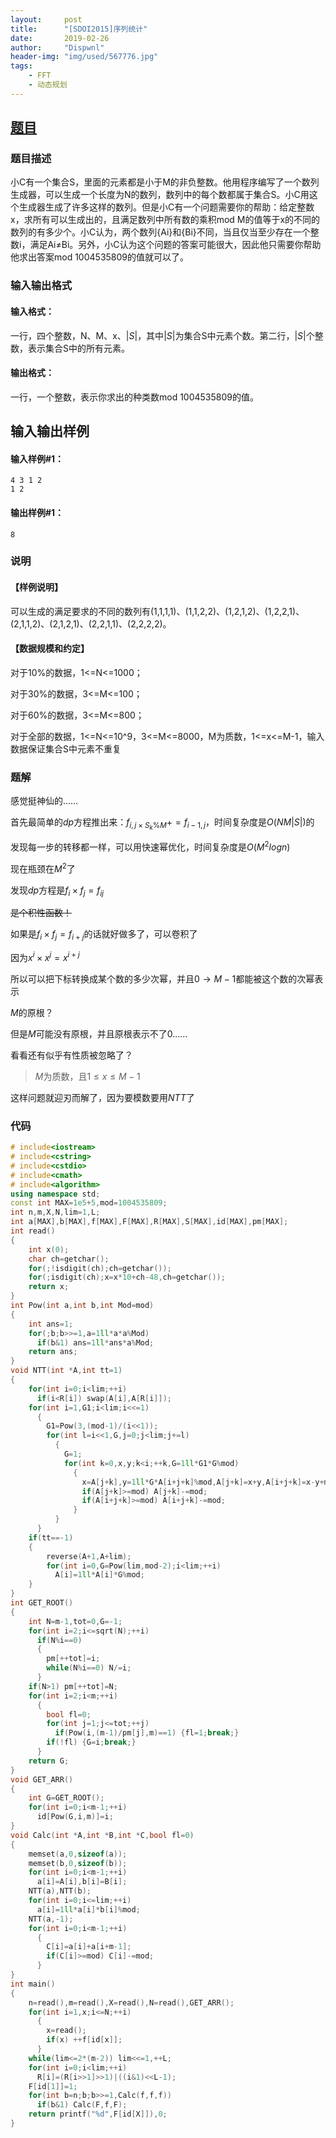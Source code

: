 ```yaml
---
layout:		post
title:		"[SDOI2015]序列统计"
date:		2019-02-26
author:		"Dispwnl"
header-img:	"img/used/567776.jpg"
tags:
    - FFT
    - 动态规划
---
```


## [题目](https://www.luogu.org/problemnew/show/P3321)

### 题目描述

小C有一个集合S，里面的元素都是小于M的非负整数。他用程序编写了一个数列生成器，可以生成一个长度为N的数列，数列中的每个数都属于集合S。小C用这个生成器生成了许多这样的数列。但是小C有一个问题需要你的帮助：给定整数x，求所有可以生成出的，且满足数列中所有数的乘积mod M的值等于x的不同的数列的有多少个。小C认为，两个数列{Ai}和{Bi}不同，当且仅当至少存在一个整数i，满足Ai≠Bi。另外，小C认为这个问题的答案可能很大，因此他只需要你帮助他求出答案mod 1004535809的值就可以了。

### 输入输出格式

#### 输入格式：

一行，四个整数，N、M、x、$\vert S\vert$，其中$\vert S\vert$为集合S中元素个数。第二行，$\vert S\vert$个整数，表示集合S中的所有元素。

#### 输出格式：

一行，一个整数，表示你求出的种类数mod 1004535809的值。

## 输入输出样例

#### 输入样例#1：

```plain
4 3 1 2
1 2
```

#### 输出样例#1：

```plain
8
```

### 说明

#### 【样例说明】

可以生成的满足要求的不同的数列有(1,1,1,1)、(1,1,2,2)、(1,2,1,2)、(1,2,2,1)、(2,1,1,2)、(2,1,2,1)、(2,2,1,1)、(2,2,2,2)。

#### 【数据规模和约定】

对于10%的数据，1<=N<=1000；

对于30%的数据，3<=M<=100；

对于60%的数据，3<=M<=800；

对于全部的数据，1<=N<=10^9，3<=M<=8000，M为质数，1<=x<=M-1，输入数据保证集合S中元素不重复

### 题解
感觉挺神仙的……

首先最简单的$dp$方程推出来：$f_{i,j\times S_k\%M}+=f_{i-1,j}$，时间复杂度是$O(NM\vert S\vert )$的

发现每一步的转移都一样，可以用快速幂优化，时间复杂度是$O(M^2logn)$

现在瓶颈在$M^2$了

发现$dp$方程是$f_i\times f_j=f_{ij}$

~~是个积性函数！~~

如果是$f_i\times f_j=f_{i+j}$的话就好做多了，可以卷积了

因为$x^i\times x^j=x^{i+j}$

所以可以把下标转换成某个数的多少次幂，并且$0\rightarrow M-1$都能被这个数的次幂表示

$M$的原根？

但是$M$可能没有原根，并且原根表示不了$0$……

看看还有似乎有性质被忽略了？

> $M$为质数，且$1\le x\le M-1$

这样问题就迎刃而解了，因为要模数要用$NTT$了

### 代码

```c++
# include<iostream>
# include<cstring>
# include<cstdio>
# include<cmath>
# include<algorithm>
using namespace std;
const int MAX=1e5+5,mod=1004535809;
int n,m,X,N,lim=1,L;
int a[MAX],b[MAX],f[MAX],F[MAX],R[MAX],S[MAX],id[MAX],pm[MAX];
int read()
{
	int x(0);
	char ch=getchar();
	for(;!isdigit(ch);ch=getchar());
	for(;isdigit(ch);x=x*10+ch-48,ch=getchar());
	return x;
}
int Pow(int a,int b,int Mod=mod)
{
	int ans=1;
	for(;b;b>>=1,a=1ll*a*a%Mod)
	  if(b&1) ans=1ll*ans*a%Mod;
	return ans;
}
void NTT(int *A,int tt=1)
{
	for(int i=0;i<lim;++i)
	  if(i<R[i]) swap(A[i],A[R[i]]);
	for(int i=1,G1;i<lim;i<<=1)
	  {
	  	G1=Pow(3,(mod-1)/(i<<1));
	  	for(int l=i<<1,G,j=0;j<lim;j+=l)
	  	  {
	  	  	G=1;
	  	  	for(int k=0,x,y;k<i;++k,G=1ll*G1*G%mod)
	  	  	  {
	  	  	  	x=A[j+k],y=1ll*G*A[i+j+k]%mod,A[j+k]=x+y,A[i+j+k]=x-y+mod;
	  	  	  	if(A[j+k]>=mod) A[j+k]-=mod;
	  	  	  	if(A[i+j+k]>=mod) A[i+j+k]-=mod;
			  }
		  }
	  }
	if(tt==-1)
	{
		reverse(A+1,A+lim);
		for(int i=0,G=Pow(lim,mod-2);i<lim;++i)
		  A[i]=1ll*A[i]*G%mod;
	}
}
int GET_ROOT()
{
	int N=m-1,tot=0,G=-1;
	for(int i=2;i<=sqrt(N);++i)
	  if(N%i==0)
	  {
	  	pm[++tot]=i;
	  	while(N%i==0) N/=i;
	  }
	if(N>1) pm[++tot]=N;
	for(int i=2;i<m;++i)
	  {
	  	bool fl=0;
	  	for(int j=1;j<=tot;++j)
	      if(Pow(i,(m-1)/pm[j],m)==1) {fl=1;break;}
	    if(!fl) {G=i;break;}
	  }
	return G;
}
void GET_ARR()
{
	int G=GET_ROOT();
	for(int i=0;i<m-1;++i)
	  id[Pow(G,i,m)]=i;
}
void Calc(int *A,int *B,int *C,bool fl=0)
{
	memset(a,0,sizeof(a));
	memset(b,0,sizeof(b));
	for(int i=0;i<m-1;++i)
	  a[i]=A[i],b[i]=B[i];
	NTT(a),NTT(b);
	for(int i=0;i<=lim;++i)
	  a[i]=1ll*a[i]*b[i]%mod;
	NTT(a,-1);
	for(int i=0;i<m-1;++i)
	  {
	  	C[i]=a[i]+a[i+m-1];
	  	if(C[i]>=mod) C[i]-=mod;
	  }
}
int main()
{
	n=read(),m=read(),X=read(),N=read(),GET_ARR();
	for(int i=1,x;i<=N;++i)
	  {
	  	x=read();
		if(x) ++f[id[x]];
	  }
	while(lim<=2*(m-2)) lim<<=1,++L;
	for(int i=0;i<lim;++i)
	  R[i]=(R[i>>1]>>1)|((i&1)<<L-1);
	F[id[1]]=1;
	for(int b=n;b;b>>=1,Calc(f,f,f))
	  if(b&1) Calc(F,f,F);
	return printf("%d",F[id[X]]),0;
}
```

